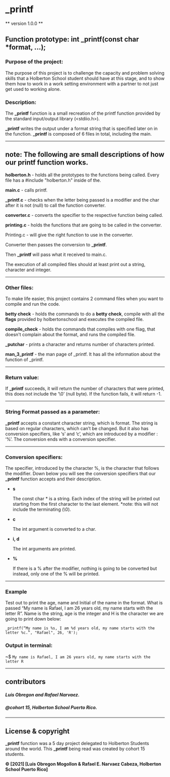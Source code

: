 # **_printf**

 ** version 1.0.0 **

## Function prototype: int **_printf**(const char *format, ...);


### Purpose of the project:


The purpose of this project is to challenge the capacity and problem solving skills that a Holberton School student should have at this stage, and to show them how to work in a work setting environment with a partner to not just get used to working alone.

### Description:
The **_printf** function is a small recreation of the printf function provided by the standard input/output library (<stdiio.h>).

**_printf** writes the output under a format string that is specified later on in the function. **_printf** is composed of 6 files in total, including the main.

---
note: The following are small descriptions of how our printf function works.
---

**holberton.h** - holds all the prototypes to the functions being called. Every file has a #include "holberton.h" inside of the.

**main.c** - calls printf.


**_printf.c** - checks when the letter being passed is a modifier and the char after it is not (null) to call the function converter.


**converter.c** - converts the specifier to the respective function being called.


**printing.c** - holds the functions that are going to be called in the converter.


Printing.c - will give the right function to use in the converter.


Converter then passes the conversion to **_printf**.


Then **_printf** will pass what it received to main.c.


The execution of all compiled files should at least print out a string, character and integer.

---
### Other files:
To make life easier, this project contains 2 command files when you want to compile and run the code.

**betty check** - holds the commands to do a **betty check**, compile with all the **flags** provided by holbertonschool and executes the compiled file.

**compile_check** - holds the commands that compiles with one fliag, that doesn't complain about the format, and runs the compiled file.

**_putchar** - prints a character and returns number of characters printed.

**man_3_printf** - the man page of _printf. It has all the information about the function of _printf.

---
### Return value:
If **_printf** succeeds, it will return the number of characters that were printed, this does not include the ‘\0’ (null byte). If the function fails, it will return -1.

---
### String Format passed as a parameter:
**_printf** accepts a constant character string, which is format. The string is based on regular characters, which can’t be changed. But it also has conversion specifiers, like ‘s’ and ‘c’, which are introduced by a modifier : ‘%’. The conversion ends with a conversion specifier.

---
### Conversion specifiers:
The specifier, introduced by the character %, is the character that follows the modifier. Down below you will see the conversion specifiers that our **_printf** function accepts and their description.

* **s**

	The const char * is a string. Each index of the string will be printed out starting from the first character to the last element. *note: this will not include the terminating (\0).

* **c**

	The int argument is converted to a char.

* **i, d**

	The int arguments are printed.

* **%**

	If there is a % after the modifier, nothing is going to be converted but instead, only one of the % will be printed.
---
### Example
Test out to print the age, name and Initial of the name in the format. What is passed “My name is Rafael, I am 26 years old, my name starts with the letter R”. Name is the string, age is the integer and H is the character we are going to print down below:

	_printf(“My name is %s, I am %d years old, my name starts with the letter %c.”, "Rafael", 26, 'R');

### Output in terminal:
~$ `My name is Rafael, I am 26 years old, my name starts with the letter R`

---

## contributors

##### Luis Obregon and Rafael Narvaez.
##### @cohort 15, Holberton School Puerto Rico.

---

## License & copyright
**_printf** function was a 5 day project delegated to Holberton Students around the world.
This **_printf** being read was created by cohort 15 students.

**© [2021] [Luis Obregon Mogollon & Rafael E. Narvaez Cabeza, Holberton School Puerto Rico]**
